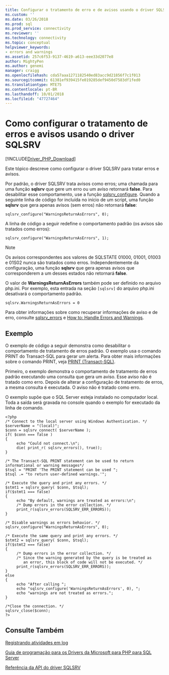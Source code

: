 ```yaml
---
title: Configurar o tratamento de erro e de avisos usando o driver SQLSRV | Microsoft Docs
ms.custom: ''
ms.date: 03/26/2018
ms.prod: sql
ms.prod_service: connectivity
ms.reviewer: ''
ms.technology: connectivity
ms.topic: conceptual
helpviewer_keywords:
- errors and warnings
ms.assetid: 257c6f53-9137-4619-a613-eee33d2077e8
author: MightyPen
ms.author: genemi
manager: craigg
ms.openlocfilehash: cda57aaa1271182540ed83acc9d21856f7c1f013
ms.sourcegitcommit: 61381ef939415fe019285def9450d7583df1fed0
ms.translationtype: MTE75
ms.contentlocale: pt-BR
ms.lasthandoff: 10/01/2018
ms.locfileid: "47727464"
---
```

# <a name="how-to-configure-error-and-warning-handling-using-the-sqlsrv-driver"></a>Como configurar o tratamento de erros e avisos usando o driver SQLSRV
[!INCLUDE[Driver_PHP_Download](../../includes/driver_php_download.md)]

Este tópico descreve como configurar o driver SQLSRV para tratar erros e avisos.  
  
Por padrão, o driver SQLSRV trata avisos como erros; uma chamada para uma função **sqlsrv** que gere um erro ou um aviso retornará **false**. Para desabilitar esse comportamento, use a função [sqlsrv_configure](../../connect/php/sqlsrv-configure.md). Quando a seguinte linha de código for incluída no início de um script, uma função **sqlsrv** que gera apenas avisos (sem erros) não retornará **false**:  
  
`sqlsrv_configure("WarningsReturnAsErrors", 0);`  
  
A linha de código a seguir redefine o comportamento padrão (os avisos são tratados como erros):  
  
`sqlsrv_configure("WarningsReturnAsErrors", 1);`  
  
> [!NOTE]  
> Os avisos correspondentes aos valores de SQLSTATE 01000, 01001, 01003 e 01S02 nunca são tratados como erros. Independentemente da configuração, uma função **sqlsrv** que gera apenas avisos que corresponderem a um desses estados não retornará **false**.  
  
O valor de **WarningsReturnAsErrors** também pode ser definido no arquivo php.ini. Por exemplo, esta entrada na seção `[sqlsrv]` do arquivo php.ini desativará o comportamento padrão.  
  
`sqlsrv.WarningsReturnAsErrors = 0`  
  
Para obter informações sobre como recuperar informações de aviso e de erro, consulte [sqlsrv_errors](../../connect/php/sqlsrv-errors.md) e [How to: Handle Errors and Warnings](../../connect/php/how-to-handle-errors-and-warnings-using-the-sqlsrv-driver.md).  
  
## <a name="example"></a>Exemplo  
O exemplo de código a seguir demonstra como desabilitar o comportamento de tratamento de erros padrão. O exemplo usa o comando PRINT do Transact-SQL para gerar um alerta. Para obter mais informações sobre o comando PRINT, veja [PRINT (Transact-SQL)](../../t-sql/language-elements/print-transact-sql.md).  
  
Primeiro, o exemplo demonstra o comportamento de tratamento de erros padrão executando uma consulta que gera um aviso. Esse aviso não é tratado como erro. Depois de alterar a configuração de tratamento de erros, a mesma consulta é executada. O aviso não é tratado como erro.  
  
O exemplo supõe que o SQL Server esteja instalado no computador local. Toda a saída será gravada no console quando o exemplo for executado da linha de comando.  
  
```  
<?php  
/* Connect to the local server using Windows Authentication. */  
$serverName = "(local)";  
$conn = sqlsrv_connect( $serverName );  
if( $conn === false )  
{  
     echo "Could not connect.\n";  
     die( print_r( sqlsrv_errors(), true));  
}  
  
/* The Transact-SQL PRINT statement can be used to return   
informational or warning messages*/  
$tsql = "PRINT 'The PRINT statement can be used ";  
$tsql .= "to return user-defined warnings.'";  
  
/* Execute the query and print any errors. */  
$stmt1 = sqlsrv_query( $conn, $tsql);  
if($stmt1 === false)  
{  
     echo "By default, warnings are treated as errors:\n";  
     /* Dump errors in the error collection. */  
     print_r(sqlsrv_errors(SQLSRV_ERR_ERRORS));  
}  
  
/* Disable warnings as errors behavior. */  
sqlsrv_configure("WarningsReturnAsErrors", 0);  
  
/* Execute the same query and print any errors. */  
$stmt2 = sqlsrv_query( $conn, $tsql);  
if($stmt2 === false)  
{  
     /* Dump errors in the error collection. */  
     /* Since the warning generated by the query is be treated as   
        an error, this block of code will not be executed. */  
     print_r(sqlsrv_errors(SQLSRV_ERR_ERRORS));  
}  
else  
{  
     echo "After calling ";  
     echo "sqlsrv_configure('WarningsReturnAsErrors', 0), ";  
     echo "warnings are not treated as errors.";  
}  
  
/*Close the connection. */  
sqlsrv_close($conn);  
?>  
```  
  
## <a name="see-also"></a>Consulte Também  
[Registrando atividades em log](../../connect/php/logging-activity.md)

[Guia de programação para os Drivers da Microsoft para PHP para SQL Server](../../connect/php/programming-guide-for-php-sql-driver.md)

[Referência da API do driver SQLSRV](../../connect/php/sqlsrv-driver-api-reference.md)  
  
